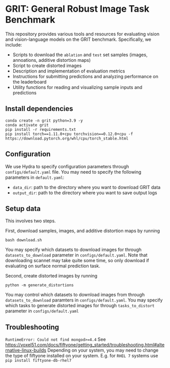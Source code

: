# **GRIT**: **G**eneral **R**obust **I**mage **T**ask Benchmark

This repository provides various tools and resources for evaluating vision and vision-language models on the GRIT benchmark. Specifically, we include:

- Scripts to download the `ablation` and `test` set samples (images, annoations, additive distortion maps)
- Script to create distorted images
- Description and implementation of evaluation metrics
- Instructions for submitting predictions and analyzing performance on the leaderboard
- Utility functions for reading and visualizing sample inputs and predictions 


## Install dependencies
```
conda create -n grit python=3.9 -y
conda activate grit
pip install -r requirements.txt
pip install torch==1.11.0+cpu torchvision==0.12.0+cpu -f https://download.pytorch.org/whl/cpu/torch_stable.html
```

## Configuration
We use Hydra to specify configuration parameters through `configs/default.yaml` file. You may need to specify the following parameters in `default.yaml`:
- `data_dir`: path to the directory where you want to download GRIT data
- `output_dir`: path to the directory where you want to save output logs

## Setup data
This involves two steps. 

First, download samples, images, and additive distortion maps by running
```
bash download.sh   
```
You may specify which datasets to download images for through `datasets_to_download` parameter in `configs/default.yaml`. Note that downloading scannet may take quite some time, so only download if evaluating on surface normal prediction task.  

Second, create distorted images by running 
```
python -m generate_distortions
```
You may control which datasets to download images from through `datasets_to_download` paramters in `configs/default.yaml`.
You may specify which tasks to generate distorted images for through `tasks_to_distort` parameter in `configs/default.yaml`

## Troubleshooting
`RuntimeError: Could not find mongod>=4.4`
See https://voxel51.com/docs/fiftyone/getting_started/troubleshooting.html#alternative-linux-builds
Depending on your system, you may need to change the type of fiftyone installed on your system.
E.g. for `RHEL 7` systems use `pip install fiftyone-db-rhel7`
